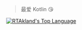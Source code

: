 > 最爱 Kotlin 😘

[![RTAkland's Top Language](https://github-readme-stats.vercel.app/api/top-langs/?username=RTAkland&layout=compact)](https://github.com/RTAkland)
